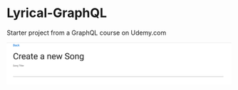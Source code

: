 # Lyrical-GraphQL
Starter project from a GraphQL course on Udemy.com

![Create a Song](/image/Screen%20Shot%202018-04-20%20at%2012.12.00.png)

